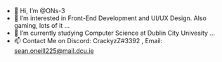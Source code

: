 - 👋 Hi, I’m @ONs-3
- 👀 I’m interested in Front-End Development and UI/UX Design. Also gaming, lots of it ...
- 🌱 I’m currently studying Computer Science at Dublin City Univesity  ...
- 📫 Contact Me on Discord: CrackyzZ#3392 , Email: sean.oneill225@mail.dcu.ie

<!---
ONs-3/ONs-3 is a ✨ special ✨ repository because its `README.md` (this file) appears on your GitHub profile.
You can click the Preview link to take a look at your changes.
--->
